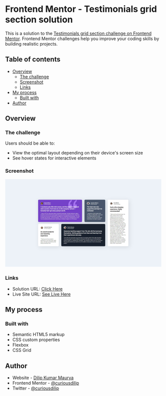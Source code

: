 # Frontend Mentor - Testimonials grid section solution

This is a solution to the [Testimonials grid section challenge on Frontend Mentor](https://www.frontendmentor.io/challenges/testimonials-grid-section-Nnw6J7Un7). Frontend Mentor challenges help you improve your coding skills by building realistic projects.

## Table of contents

- [Overview](#overview)
  - [The challenge](#the-challenge)
  - [Screenshot](#screenshot)
  - [Links](#links)
- [My process](#my-process)
  - [Built with](#built-with)
- [Author](#author)

## Overview

### The challenge

Users should be able to:

- View the optimal layout depending on their device's screen size
- See hover states for interactive elements

### Screenshot

![](./images/screenshot.jpg)

### Links

- Solution URL: [Click Here](https://github.com/curiousdilip/frontend-mentor/tree/main/junior/testimonials-grid-section-main)
- Live Site URL: [See Live Here](https://curiousdilip.github.io/frontend-mentor/junior/testimonials-grid-section-main/index.html)

## My process

### Built with

- Semantic HTML5 markup
- CSS custom properties
- Flexbox
- CSS Grid

## Author

- Website - [Dilip Kumar Maurya](https://www.dilipmaurya.in)
- Frontend Mentor - [@curiousdilip](https://www.frontendmentor.io/profile/curiousdilip)
- Twitter - [@curiousdilip](https://www.twitter.com/curiousdilip)
